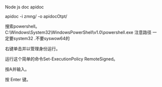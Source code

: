 Node js doc apidoc


apidoc -i zmng/ -o apidocOtpt/





搜索powershell。
C:\Windows\System32\WindowsPowerShell\v1.0\powershell.exe
注意路径  一定要system32   .不要syswow64的

右键单击并以管理身份运行。


运行这个简单的命令Set-ExecutionPolicy RemoteSigned。

按A并输入。

 
按 Enter 键。


